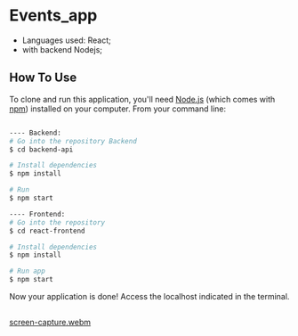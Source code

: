 # Events_app
- Languages used: React;
- with backend Nodejs;

## How To Use

To clone and run this application, you'll need [Node.js](https://nodejs.org/en/download/) (which comes with [npm](http://npmjs.com)) installed on your computer. From your command line:

```bash

---- Backend:
# Go into the repository Backend
$ cd backend-api

# Install dependencies
$ npm install

# Run
$ npm start

---- Frontend:
# Go into the repository
$ cd react-frontend

# Install dependencies
$ npm install

# Run app
$ npm start
```

Now your application is done! Access the localhost indicated in the terminal.

##


[screen-capture.webm](https://github.com/anaritacpereira/Events_app/assets/127841235/120948b2-8c9c-492e-b5f3-3761eacc497d)
